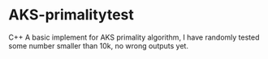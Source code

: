 # AKS-primalitytest
C++
A basic implement for AKS primality algorithm, I have randomly tested some number smaller than 10k, no wrong outputs yet.
